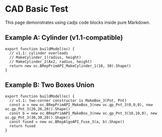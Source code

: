 # CAD Basic Test

This page demonstrates using cadjs code blocks inside pure Markdown.

## Example A: Cylinder (v1.1-compatible)

```cadjs
export function buildModel(oc) {
  // v1.1: cylinder overloads
  // MakeCylinder_1(radius, height)
  // MakeCylinder_2(Ax2, radius, height)
  return new oc.BRepPrimAPI_MakeCylinder_1(10, 30).Shape()
}
```

## Example B: Two Boxes Union

```cadjs
export function buildModel(oc) {
  // v1.1: two-corner constructor is MakeBox_3(Pnt, Pnt)
  const a = new oc.BRepPrimAPI_MakeBox_3(new oc.gp_Pnt_3(0,0,0), new oc.gp_Pnt_3(20,20,20)).Shape()
  const b = new oc.BRepPrimAPI_MakeBox_3(new oc.gp_Pnt_3(10,10,0), new oc.gp_Pnt_3(30,30,20)).Shape()
  const fused = new oc.BRepAlgoAPI_Fuse_3(a, b).Shape()
  return fused
}
```

